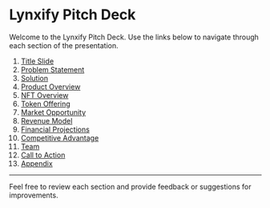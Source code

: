 # Lynxify Pitch Deck

Welcome to the Lynxify Pitch Deck. Use the links below to navigate through each section of the presentation.

1. [Title Slide](01_title_slide.md)
2. [Problem Statement](02_problem_statement.md)
3. [Solution](03_solution.md)
4. [Product Overview](04_product_overview.md)
5. [NFT Overview](05_nft_overview.md)
6. [Token Offering](06_token_offering.md)
7. [Market Opportunity](07_market_opportunity.md)
8. [Revenue Model](08_revenue_model.md)
9. [Financial Projections](09_financial_projections.md)
10. [Competitive Advantage](10_competitive_advantage.md)
11. [Team](11_team.md)
12. [Call to Action](12_call_to_action.md)
13. [Appendix](13_appendix.md)

---

Feel free to review each section and provide feedback or suggestions for improvements. 